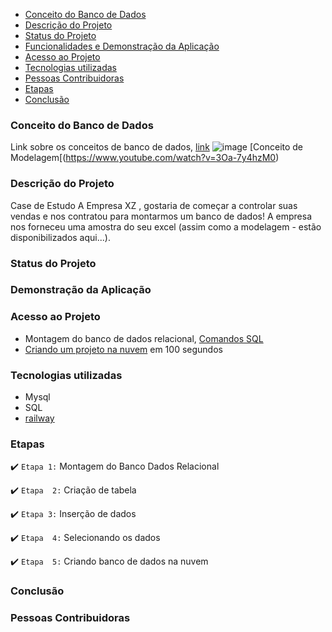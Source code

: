

* [Conceito do Banco de Dados](#conceito-de-banco-dados)
* [Descrição do Projeto](#descrição-do-projeto)  
* [Status do Projeto](#status-do-Projeto)
* [Funcionalidades e Demonstração da Aplicação](#funcionalidades-e-demonstração-da-aplicação)
* [Acesso ao Projeto](#acesso-ao-projeto)
* [Tecnologias utilizadas](#tecnologias-utilizadas)
* [Pessoas Contribuidoras](#pessoas-contribuidoras)
* [Etapas](#Etapas)
* [Conclusão](#conclusão)

### Conceito do Banco de Dados
Link sobre os conceitos de banco de dados, [link](https://apps.univesp.br/novotec/introducao-a-banco-de-dados)
![image](https://github.com/TatianaFlorentino/BancoDados/assets/41309689/7a3370f8-218f-4e8e-b832-6c2b65af125f)
[Conceito de Modelagem[(https://www.youtube.com/watch?v=3Oa-7y4hzM0)

### Descrição do Projeto
Case de Estudo 
A Empresa XZ , gostaria de começar a controlar suas vendas e nos contratou para 
montarmos um banco de dados! A empresa nos forneceu uma amostra do seu excel  (assim como a modelagem - estão disponibilizados aqui...).

### Status do Projeto

### Demonstração da Aplicação


### Acesso ao Projeto
* Montagem do banco de dados relacional, [Comandos SQL](https://github.com/TatianaFlorentino/BancoDados/blob/main/Comandos.sql)
* [Criando um projeto na nuvem](https://www.youtube.com/watch?v=Z84HYnPf2TA) em 100 segundos

### Tecnologias utilizadas
* Mysql
* SQL
* [railway](https://railway.app/)

### Etapas

:heavy_check_mark: `Etapa 1:` Montagem do Banco Dados Relacional 

:heavy_check_mark: `Etapa  2:` Criação de tabela

:heavy_check_mark: `Etapa 3:` Inserção de dados

:heavy_check_mark: `Etapa  4:` Selecionando os dados

:heavy_check_mark: `Etapa  5:` Criando banco de dados na nuvem

### Conclusão

### Pessoas Contribuidoras






